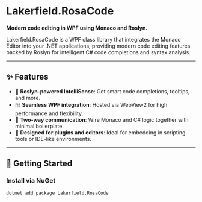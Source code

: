 # Lakerfield.RosaCode

**Modern code editing in WPF using Monaco and Roslyn.**

Lakerfield.RosaCode is a WPF class library that integrates the Monaco Editor into your .NET applications, providing modern code editing features backed by Roslyn for intelligent C# code completions and syntax analysis.

---

## ✨ Features

- 🧠 **Roslyn-powered IntelliSense**: Get smart code completions, tooltips, and more.
- 🪟 **Seamless WPF integration**: Hosted via WebView2 for high performance and flexibility.
- 🧩 **Two-way communication**: Wire Monaco and C# logic together with minimal boilerplate.
- 🎯 **Designed for plugins and editors**: Ideal for embedding in scripting tools or IDE-like environments.

---

## 🚀 Getting Started

### Install via NuGet

```bash
dotnet add package Lakerfield.RosaCode
```
